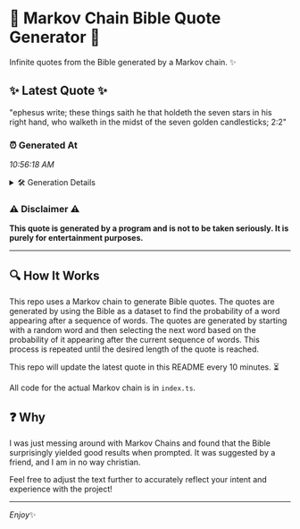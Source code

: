 # 📖 Markov Chain Bible Quote Generator 📖

Infinite quotes from the Bible generated by a Markov chain. ✨

## ✨ Latest Quote ✨
"ephesus write; these things saith he that holdeth the seven stars in his right hand, who walketh in the midst of the seven golden candlesticks; 2:2"

### ⏰ Generated At
*10:56:18 AM*

<details>
    <summary>🛠️ Generation Details</summary>
    <p>
        <strong>🌱 Seed:</strong> ephesus<br>
        <strong>🔄 Iterations:</strong> 25<br>
        <strong>📜 Context History:</strong><br>[ ephesus ]: write;<br>[ ephesus, write; ]: these<br>[ ephesus, write;, these ]: things<br>[ ephesus, write;, these, things ]: saith<br>[ ephesus, write;, these, things, saith ]: he<br>[ ephesus, write;, these, things, saith, he ]: that<br>[ write;, these, things, saith, he, that ]: holdeth<br>[ these, things, saith, he, that, holdeth ]: the<br>[ things, saith, he, that, holdeth, the ]: seven<br>[ saith, he, that, holdeth, the, seven ]: stars<br>[ he, that, holdeth, the, seven, stars ]: in<br>[ that, holdeth, the, seven, stars, in ]: his<br>[ holdeth, the, seven, stars, in, his ]: right<br>[ the, seven, stars, in, his, right ]: hand,<br>[ seven, stars, in, his, right, hand, ]: who<br>[ stars, in, his, right, hand,, who ]: walketh<br>[ in, his, right, hand,, who, walketh ]: in<br>[ his, right, hand,, who, walketh, in ]: the<br>[ right, hand,, who, walketh, in, the ]: midst<br>[ hand,, who, walketh, in, the, midst ]: of<br>[ who, walketh, in, the, midst, of ]: the<br>[ walketh, in, the, midst, of, the ]: seven<br>[ in, the, midst, of, the, seven ]: golden<br>[ the, midst, of, the, seven, golden ]: candlesticks;<br>[ midst, of, the, seven, golden, candlesticks; ]: 2:2<br>
    </p>
</details>

### ⚠️ Disclaimer ⚠️
**This quote is generated by a program and is not to be taken seriously. It is purely for entertainment purposes.**

---

## 🔍 How It Works

This repo uses a Markov chain to generate Bible quotes. The quotes are generated by using the Bible as a dataset to find the probability of a word appearing after a sequence of words. The quotes are generated by starting with a random word and then selecting the next word based on the probability of it appearing after the current sequence of words. This process is repeated until the desired length of the quote is reached.

This repo will update the latest quote in this README every 10 minutes. ⏳

All code for the actual Markov chain is in `index.ts`.

## ❓ Why

I was just messing around with Markov Chains and found that the Bible surprisingly yielded good results when prompted. 
It was suggested by a friend, and I am in no way christian.

Feel free to adjust the text further to accurately reflect your intent and experience with the project!

---

*Enjoy*✨
